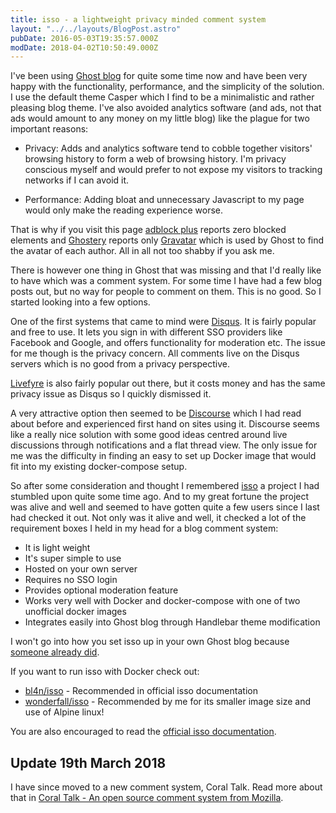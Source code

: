 ```yaml
---
title: isso - a lightweight privacy minded comment system
layout: "../../layouts/BlogPost.astro"
pubDate: 2016-05-03T19:35:57.000Z
modDate: 2018-04-02T10:50:49.000Z
---
```


I've been using [Ghost blog](https://ghost.org/developers/) for quite some time now and have been very happy with the functionality, performance, and the simplicity of the solution. I use the default theme Casper which I find to be a minimalistic and rather pleasing blog theme. I've also avoided analytics software (and ads, not that ads would amount to any money on my little blog) like the plague for two important reasons:

- Privacy: Adds and analytics software tend to cobble together visitors' browsing history to form a web of browsing history. I'm privacy conscious myself and would prefer to not expose my visitors to tracking networks if I can avoid it.

- Performance: Adding bloat and unnecessary Javascript to my page would only make the reading experience worse.

That is why if you visit this page [adblock plus](https://adblockplus.org/) reports zero blocked elements and [Ghostery](https://www.ghostery.com/) reports only [Gravatar](https://en.gravatar.com/) which is used by Ghost to find the avatar of each author. All in all not too shabby if you ask me.

There is however one thing in Ghost that was missing and that I'd really like to have which was a comment system. For some time I have had a few blog posts out, but no way for people to comment on them. This is no good. So I started looking into a few options.

One of the first systems that came to mind were [Disqus](https://disqus.com/). It is fairly popular and free to use. It lets you sign in with different SSO providers like Facebook and Google, and offers functionality for moderation etc. The issue for me though is the privacy concern. All comments live on the Disqus servers which is no good from a privacy perspective.

[Livefyre](http://web.livefyre.com/conversation-apps/) is also fairly popular out there, but it costs money and has the same privacy issue as Disqus so I quickly dismissed it.

A very attractive option then seemed to be [Discourse](https://www.discourse.org/) which I had read about before and experienced first hand on sites using it. Discourse seems like a really nice solution with some good ideas centred around live discussions through notifications and a flat thread view. The only issue for me was the difficulty in finding an easy to set up Docker image that would fit into my existing docker-compose setup.

So after some consideration and thought I remembered [isso](https://posativ.org/isso/) a project I had stumbled upon quite some time ago. And to my great fortune the project was alive and well and seemed to have gotten quite a few users since I last had checked it out. Not only was it alive and well, it checked a lot of the requirement boxes I held in my head for a blog comment system:

- It is light weight
- It's super simple to use
- Hosted on your own server
- Requires no SSO login
- Provides optional moderation feature
- Works very well with Docker and docker-compose with one of two unofficial docker images
- Integrates easily into Ghost blog through Handlebar theme modification

I won't go into how you set isso up in your own Ghost blog because [someone already did](https://blog.slowb.ro/integrating-privacy-aware-comment-system-to-a-blog-part-1/).

If you want to run isso with Docker check out:

- [bl4n/isso](https://hub.docker.com/r/bl4n/isso/) - Recommended in official isso documentation
- [wonderfall/isso](https://hub.docker.com/r/wonderfall/isso/) - Recommended by me for its smaller image size and use of Alpine linux!

You are also encouraged to read the [official isso documentation](https://posativ.org/isso/docs/).

## Update 19th March 2018

I have since moved to a new comment system, Coral Talk. Read more about that in [Coral Talk - An open source comment system from Mozilla](https://snorre.io/setting-up-coral-talk/).
